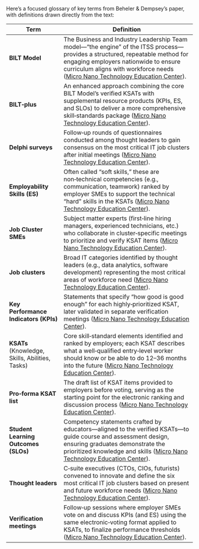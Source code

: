 Here’s a focused glossary of key terms from Beheler & Dempsey’s paper, with definitions drawn directly from the text:

| **Term**                                        | **Definition**                                                                                                                                                                                                                                              |
| ----------------------------------------------- | ----------------------------------------------------------------------------------------------------------------------------------------------------------------------------------------------------------------------------------------------------------- |
| **BILT Model**                                  | The Business and Industry Leadership Team model—“the engine” of the ITSS process—provides a structured, repeatable method for engaging employers nationwide to ensure curriculum aligns with workforce needs ([Micro Nano Technology Education Center][1]). |
| **BILT‑plus**                                   | An enhanced approach combining the core BILT Model’s verified KSATs with supplemental resource products (KPIs, ES, and SLOs) to deliver a more comprehensive skill‑standards package ([Micro Nano Technology Education Center][1]).                         |
| **Delphi surveys**                              | Follow‑up rounds of questionnaires conducted among thought leaders to gain consensus on the most critical IT job clusters after initial meetings ([Micro Nano Technology Education Center][1]).                                                             |
| **Employability Skills (ES)**                   | Often called “soft skills,” these are non‑technical competencies (e.g., communication, teamwork) ranked by employer SMEs to support the technical “hard” skills in the KSATs ([Micro Nano Technology Education Center][1]).                                 |
| **Job Cluster SMEs**                            | Subject matter experts (first‑line hiring managers, experienced technicians, etc.) who collaborate in cluster‑specific meetings to prioritize and verify KSAT items ([Micro Nano Technology Education Center][1]).                                          |
| **Job clusters**                                | Broad IT categories identified by thought leaders (e.g., data analytics, software development) representing the most critical areas of workforce need ([Micro Nano Technology Education Center][1]).                                                        |
| **Key Performance Indicators (KPIs)**           | Statements that specify “how good is good enough” for each highly‑prioritized KSAT, later validated in separate verification meetings ([Micro Nano Technology Education Center][1]).                                                                        |
| **KSATs** (Knowledge, Skills, Abilities, Tasks) | Core skill‑standard elements identified and ranked by employers; each KSAT describes what a well‑qualified entry‑level worker should know or be able to do 12–36 months into the future ([Micro Nano Technology Education Center][1]).                      |
| **Pro‑forma KSAT list**                         | The draft list of KSAT items provided to employers before voting, serving as the starting point for the electronic ranking and discussion process ([Micro Nano Technology Education Center][1]).                                                            |
| **Student Learning Outcomes (SLOs)**            | Competency statements crafted by educators—aligned to the verified KSATs—to guide course and assessment design, ensuring graduates demonstrate the prioritized knowledge and skills ([Micro Nano Technology Education Center][1]).                          |
| **Thought leaders**                             | C‑suite executives (CTOs, CIOs, futurists) convened to innovate and define the six most critical IT job clusters based on present and future workforce needs ([Micro Nano Technology Education Center][1]).                                                 |
| **Verification meetings**                       | Follow‑up sessions where employer SMEs vote on and discuss KPIs (and ES) using the same electronic‑voting format applied to KSATs, to finalize performance thresholds ([Micro Nano Technology Education Center][1]).                                        |


[1]: https://micronanoeducation.org/journal/volume-4-issue-1/strategically-aligning-curriculum-with-future-employer-needs-using-the-skill-standards-process/ "Strategically Aligning Curriculum with Future Employer Needs Using the Skill Standards Process - Micro Nano Technology Education Center"
